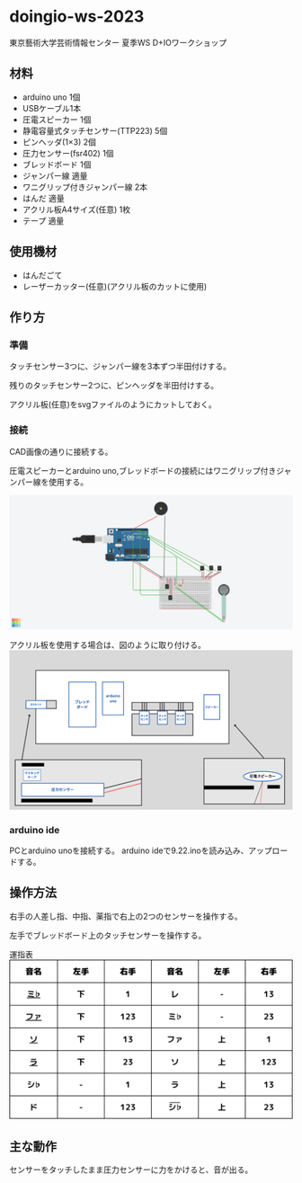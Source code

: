 # doingio-ws-2023
東京藝術大学芸術情報センター 夏季WS D+IOワークショップ  

## 材料
- arduino uno 1個
- USBケーブル1本
- 圧電スピーカー 1個
- 静電容量式タッチセンサー(TTP223) 5個 
- ピンヘッダ(1×3) 2個
- 圧力センサー(fsr402) 1個
- ブレッドボード 1個
- ジャンパー線 適量
- ワニグリップ付きジャンパー線 2本
- はんだ 適量
- アクリル板A4サイズ(任意) 1枚
- テープ 適量

## 使用機材
- はんだごて
- レーザーカッター(任意)(アクリル板のカットに使用)

## 作り方
### 準備
タッチセンサー3つに、ジャンパー線を3本ずつ半田付けする。

残りのタッチセンサー2つに、ピンヘッダを半田付けする。

アクリル板(任意)をsvgファイルのようにカットしておく。

### 接続
CAD画像の通りに接続する。

圧電スピーカーとarduino uno,ブレッドボードの接続にはワニグリップ付きジャンパー線を使用する。

![CAD画像.png](https://github.com/ShimazuYuri/doingio-ws-2023/blob/main/shimazu/CAD%E7%94%BB%E5%83%8F.png)

アクリル板を使用する場合は、図のように取り付ける。
![アクリル板.png](https://github.com/ShimazuYuri/doingio-ws-2023/blob/main/shimazu/%E3%82%A2%E3%82%AF%E3%83%AA%E3%83%AB%E6%9D%BF.png)

### arduino ide
PCとarduino unoを接続する。
arduino ideで9.22.inoを読み込み、アップロードする。
## 操作方法

右手の人差し指、中指、薬指で右上の2つのセンサーを操作する。

左手でブレッドボード上のタッチセンサーを操作する。

運指表
![シ♭.png](https://github.com/ShimazuYuri/doingio-ws-2023/blob/main/shimazu/%E3%82%B7%E2%99%AD.png)

## 主な動作
センサーをタッチしたまま圧力センサーに力をかけると、音が出る。


